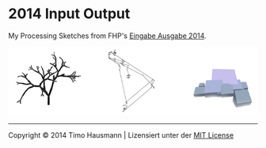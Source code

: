 # 2014 Input Output

My Processing Sketches from FHP's [Eingabe Ausgabe 2014](https://github.com/FH-Potsdam/2014-SoSe-11EG-B-input-output). 

![image](index.png)

---

Copyright © 2014 Timo Hausmann | Lizensiert unter der [MIT License](http://opensource.org/licenses/mit-license.php)
